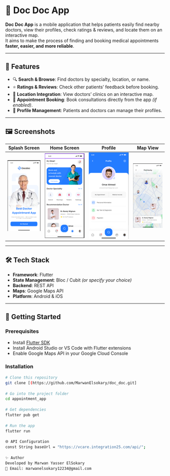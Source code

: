 # 🏥 Doc Doc App

**Doc Doc App** is a mobile application that helps patients easily find nearby doctors, view their profiles, check ratings & reviews, and locate them on an interactive map.  
It aims to make the process of finding and booking medical appointments **faster, easier, and more reliable**.

---

## 📌 Features
- 🔍 **Search & Browse**: Find doctors by specialty, location, or name.
- ⭐ **Ratings & Reviews**: Check other patients’ feedback before booking.
- 📍 **Location Integration**: View doctors’ clinics on an interactive map.
- 📅 **Appointment Booking**: Book consultations directly from the app *(if enabled)*.
- 👤 **Profile Management**: Patients and doctors can manage their profiles.

---

## 🖼️ Screenshots


| Splash Screen                      | Home Screen |  Profile                      | Map View                        |
|------------------------------------|-------------|-------------------------------------|------------------------------|
| ![Splash](assets/images/img_3.png) | ![Home](assets/images/img.png) | ![Profile](assets/images/img_1.png) | ![Map](assets/images/img_2.png) |

---

## 🛠️ Tech Stack
- **Framework**: Flutter
- **State Management**: Bloc / Cubit *(or specify your choice)*
- **Backend**: REST API
- **Maps**: Google Maps API
- **Platform**: Android & iOS

---

## 🚀 Getting Started

### Prerequisites
- Install [Flutter SDK](https://flutter.dev/docs/get-started/install)
- Install Android Studio or VS Code with Flutter extensions
- Enable Google Maps API in your Google Cloud Console

### Installation
```bash
# Clone this repository
git clone [(https://github.com/MarwanElsokary/doc_doc.git]

# Go into the project folder
cd appointment_app

# Get dependencies
flutter pub get

# Run the app
flutter run

🌐 API Configuration
const String baseUrl = "https://vcare.integration25.com/api/";

✨ Author
Developed by Marwan Yasser ElSokary
📧 Email: marwanelsokary12234@gmail.com
